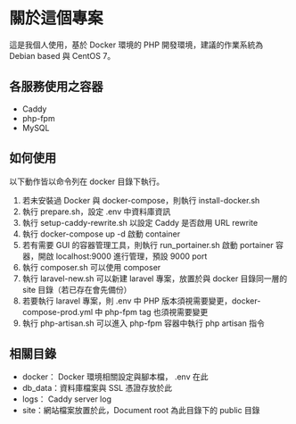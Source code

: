 # 關於這個專案
這是我個人使用，基於 Docker 環境的 PHP 開發環境，建議的作業系統為 Debian based 與 CentOS 7。

## 各服務使用之容器
- Caddy
- php-fpm
- MySQL

## 如何使用
以下動作皆以命令列在 docker 目錄下執行。
1. 若未安裝過 Docker 與 docker-compose，則執行 install-docker.sh
1. 執行 prepare.sh，設定 .env 中資料庫資訊
1. 執行 setup-caddy-rewrite.sh 以設定 Caddy 是否啟用 URL rewrite
1. 執行 docker-compose up -d 啟動 container
1. 若有需要 GUI 的容器管理工具，則執行 run_portainer.sh 啟動 portainer 容器，開啟 localhost:9000 進行管理，預設 9000 port
1. 執行 composer.sh 可以使用 composer
1. 執行 laravel-new.sh 可以新建 laravel 專案，放置於與 docker 目錄同一層的 site 目錄（若已存在會先備份）
1. 若要執行 laravel 專案，則 .env 中 PHP 版本須視需要變更，docker-compose-prod.yml 中 php-fpm tag 也須視需要變更
1. 執行 php-artisan.sh 可以進入 php-fpm 容器中執行 php artisan 指令

## 相關目錄
- docker： Docker 環境相關設定與腳本檔， .env 在此
- db_data：資料庫檔案與 SSL 憑證存放於此
- logs： Caddy server log
- site：網站檔案放置於此，Document root 為此目錄下的 public 目錄

